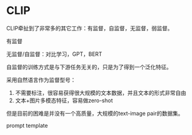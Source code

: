# CLIP

CLIP牵扯到了非常多的其它工作：有监督，自监督，无监督，弱监督。

有监督

无监督/自监督：对比学习，GPT，BERT

自监督的训练方式是与下游任务无关的，只是为了得到一个泛化特征。





采用自然语言作为监督型号：

1. 不需要标注，很容易获得很大规模的文本数据，并且文本的形式非常自由
2. 文本+图片多模态特征，容易做zero-shot



但是目前的困难是并没有一个高质量，大规模的text-image pair的数据集。



prompt template